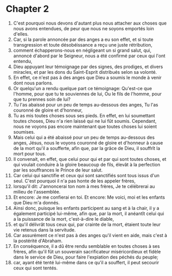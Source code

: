 # Chapter 2

1. C'est pourquoi nous devons d'autant plus nous attacher aux choses que nous avons entendues, de peur que nous ne soyons emportés loin d'elles.
2. Car, si la parole annoncée par des anges a eu son effet, et si toute transgression et toute désobéissance a reçu une juste rétribution,
3. comment échapperons-nous en négligeant un si grand salut, qui, annoncé d'abord par le Seigneur, nous a été confirmé par ceux qui l'ont entendu,
4. Dieu appuyant leur témoignage par des signes, des prodiges, et divers miracles, et par les dons du Saint-Esprit distribués selon sa volonté.
5. En effet, ce n'est pas à des anges que Dieu a soumis le monde à venir dont nous parlons.
6. Or quelqu'un a rendu quelque part ce témoignage: Qu'est-ce que l'homme, pour que tu te souviennes de lui, Ou le fils de l'homme, pour que tu prennes soin de lui?
7. Tu l'as abaissé pour un peu de temps au-dessous des anges, Tu l'as couronné de gloire et d'honneur,
8. Tu as mis toutes choses sous ses pieds. En effet, en lui soumettant toutes choses, Dieu n'a rien laissé qui ne lui fût soumis. Cependant, nous ne voyons pas encore maintenant que toutes choses lui soient soumises.
9. Mais celui qui a été abaissé pour un peu de temps au-dessous des anges, Jésus, nous le voyons couronné de gloire et d'honneur à cause de la mort qu'il a soufferte, afin que, par la grâce de Dieu, il souffrît la mort pour tous.
10. Il convenait, en effet, que celui pour qui et par qui sont toutes choses, et qui voulait conduire à la gloire beaucoup de fils, élevât à la perfection par les souffrances le Prince de leur salut.
11. Car celui qui sanctifie et ceux qui sont sanctifiés sont tous issus d'un seul. C'est pourquoi il n'a pas honte de les appeler frères,
12. lorsqu'il dit: J'annoncerai ton nom à mes frères, Je te célébrerai au milieu de l'assemblée.
13. Et encore: Je me confierai en toi. Et encore: Me voici, moi et les enfants que Dieu m'a donnés.
14. Ainsi donc, puisque les enfants participent au sang et à la chair, il y a également participé lui-même, afin que, par la mort, il anéantît celui qui a la puissance de la mort, c'est-à-dire le diable,
15. et qu'il délivrât tous ceux qui, par crainte de la mort, étaient toute leur vie retenus dans la servitude.
16. Car assurément ce n'est pas à des anges qu'il vient en aide, mais c'est à la postérité d'Abraham.
17. En conséquence, il a dû être rendu semblable en toutes choses à ses frères, afin qu'il fût un souverain sacrificateur miséricordieux et fidèle dans le service de Dieu, pour faire l'expiation des péchés du peuple;
18. car, ayant été tenté lui-même dans ce qu'il a souffert, il peut secourir ceux qui sont tentés.

